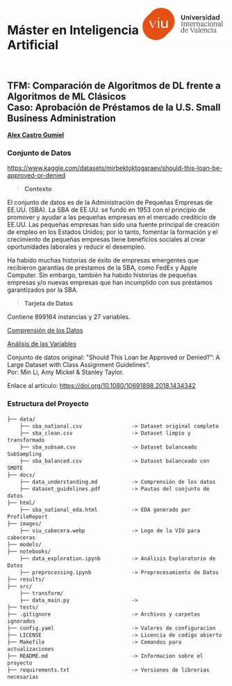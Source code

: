<img align="right" src="images/viu_cabecera.webp" width="200px">

# Máster en Inteligencia Artificial <br><br>

## TFM: Comparación de Algoritmos de DL frente a Algoritmos de ML Clásicos <br> Caso: Aprobación de Préstamos de la U.S. Small Business Administration

[**Alex Castro Gumiel**](https://www.linkedin.com/in/alex-castro-gumiel/)

### Conjunto de Datos

https://www.kaggle.com/datasets/mirbektoktogaraev/should-this-loan-be-approved-or-denied

> **Contexto**

El conjunto de datos es de la Administración de Pequeñas Empresas de EE.UU. (SBA). La SBA de EE.UU. se fundó en 1953 con el principio de promover y ayudar a las pequeñas empresas en el mercado crediticio de EE.UU. Las pequeñas empresas han sido una fuente principal de creación de empleo en los Estados Unidos; por lo tanto, fomentar la formación y el crecimiento de pequeñas empresas tiene beneficios sociales al crear oportunidades laborales y reducir el desempleo.

Ha habido muchas historias de éxito de empresas emergentes que recibieron garantías de préstamos de la SBA, como FedEx y Apple Computer. Sin embargo, también ha habido historias de pequeñas empresas y/o nuevas empresas que han incumplido con sus préstamos garantizados por la SBA.

> **Tarjeta de Datos**

Contiene 899164 instancias y 27 variables.

[Comprensión de los Datos](docs/data_understanding.md)

[Análisis de las Variables](html/sba_national_eda.html)

Conjunto de datos original: "Should This Loan be Approved or Denied?”: A Large Dataset with Class Assignment Guidelines". <br> Por: Min Li, Amy Mickel & Stanley Taylor.

Enlace al artículo: https://doi.org/10.1080/10691898.2018.1434342

### Estructura del Proyecto

    ├── data/
        ├── sba_national.csv                -> Dataset original completo
        ├── sba_clean.csv                   -> Dataset limpio y transformado
        ├── sba_subsam.csv                  -> Dataset balanceado SubSampling
        ├── sba_balanced.csv                -> Dataset balanceado con SMOTE
    ├── docs/
        ├── data_understanding.md           -> Comprensión de los datos
        ├── dataset_guidelines.pdf          -> Pautas del conjunto de datos
    ├── html/
        ├── sba_national_eda.html           -> EDA generado por ProfileReport
    ├── images/
        ├── viu_cabecera.webp               -> Logo de la VIU para cabeceras
    ├── models/
    ├── notebooks/
        ├── data_exploration.ipynb          -> Análisis Exploratorio de Datos
        ├── preprocessing.ipynb             -> Preprocesamiento de Datos
    ├── results/
    ├── src/
        ├── transform/
        ├── data_main.py                    -> 
    ├── tests/
    ├── .gitignore                          -> Archivos y carpetas ignorados
    ├── config.yaml                         -> Valores de configuracion
    ├── LICENSE                             -> Licencia de codigo abierto
    ├── Makefile                            -> Comandos para actualizaciones
    ├── README.md                           -> Informacion sobre el proyecto
    ├── requirements.txt                    -> Versiones de librerias necesarias

<!-- ```
$ python3 -m venv venv
$ source venv/bin/activate
$ pip install -r requirements.txt
``` -->
<!-- # . /opt/anaconda3/bin/activate && conda activate /Users/zorromac/.conda/envs/Master_IA -->
